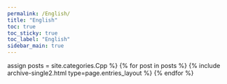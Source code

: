 ```yaml
---
permalink: /English/
title: "English"
toc: true
toc_sticky: true
toc_label: "English"
sidebar_main: true
---
```

assign posts = site.categories.Cpp %}
{% for post in posts %} {% include archive-single2.html type=page.entries_layout %} {% endfor %}
